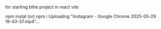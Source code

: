 for starting bthe project in react vite

npm instal (or) npm i
 Uploading "Instagram - Google Chrome 2025-05-29 19-43-37.mp4"... 
